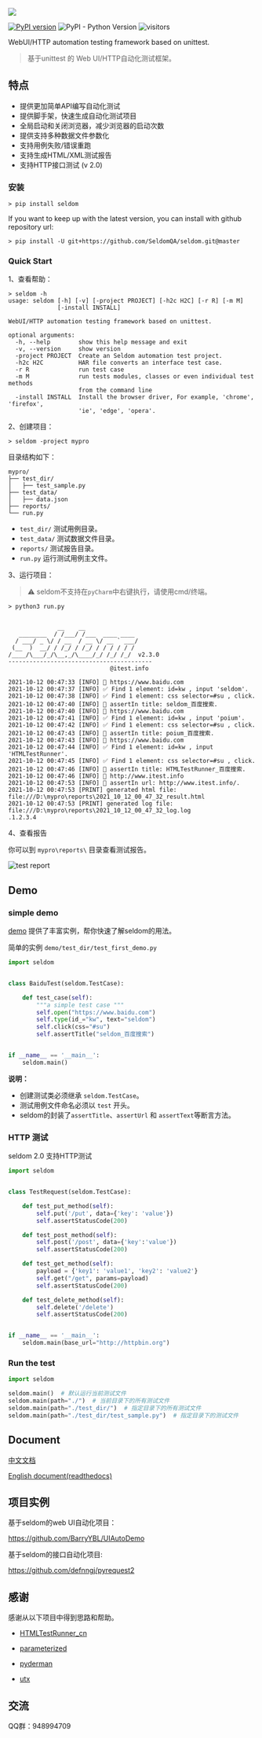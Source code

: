 
![](seldom_logo.png)

[![PyPI version](https://badge.fury.io/py/seldom.svg)](https://badge.fury.io/py/seldom) ![PyPI - Python Version](https://img.shields.io/pypi/pyversions/seldom)
![visitors](https://visitor-badge.glitch.me/badge?page_id=SeldomQA.seldom)

WebUI/HTTP automation testing framework based on unittest.

> 基于unittest 的 Web UI/HTTP自动化测试框架。

## 特点

* 提供更加简单API编写自动化测试
* 提供脚手架，快速生成自动化测试项目
* 全局启动和关闭浏览器，减少浏览器的启动次数
* 提供支持多种数据文件参数化
* 支持用例失败/错误重跑
* 支持生成HTML/XML测试报告
* 支持HTTP接口测试 (v 2.0)


### 安装

```shell
> pip install seldom
```

If you want to keep up with the latest version, you can install with github repository url:

```shell
> pip install -U git+https://github.com/SeldomQA/seldom.git@master
```

### Quick Start

1、查看帮助：

```shell
> seldom -h
usage: seldom [-h] [-v] [-project PROJECT] [-h2c H2C] [-r R] [-m M]
              [-install INSTALL]

WebUI/HTTP automation testing framework based on unittest.

optional arguments:
  -h, --help        show this help message and exit
  -v, --version     show version
  -project PROJECT  Create an Seldom automation test project.
  -h2c H2C          HAR file converts an interface test case.
  -r R              run test case
  -m M              run tests modules, classes or even individual test methods
                    from the command line
  -install INSTALL  Install the browser driver, For example, 'chrome', 'firefox',
                    'ie', 'edge', 'opera'.
```

2、创建项目：

```shell
> seldom -project mypro
```

目录结构如下：

```shell
mypro/
├── test_dir/
│   ├── test_sample.py
├── test_data/
│   ├── data.json
├── reports/
└── run.py
```

* `test_dir/` 测试用例目录。
* `test_data/` 测试数据文件目录。
* `reports/` 测试报告目录。
* `run.py` 运行测试用例主文件。

3、运行项目：

> ⚠️ seldom不支持在`pyCharm`中右键执行，请使用cmd/终端。

```shell
> python3 run.py


              __    __
   ________  / /___/ /___  ____ ____
  / ___/ _ \/ / __  / __ \/ __ ` ___/
 (__  )  __/ / /_/ / /_/ / / / / / /
/____/\___/_/\__,_/\____/_/ /_/ /_/  v2.3.0
-----------------------------------------
                             @itest.info

2021-10-12 00:47:33 [INFO] 📖 https://www.baidu.com
2021-10-12 00:47:37 [INFO] ✅ Find 1 element: id=kw , input 'seldom'.
2021-10-12 00:47:38 [INFO] ✅ Find 1 element: css selector=#su , click.
2021-10-12 00:47:40 [INFO] 👀 assertIn title: seldom_百度搜索.
2021-10-12 00:47:40 [INFO] 📖 https://www.baidu.com
2021-10-12 00:47:41 [INFO] ✅ Find 1 element: id=kw , input 'poium'.
2021-10-12 00:47:42 [INFO] ✅ Find 1 element: css selector=#su , click.
2021-10-12 00:47:43 [INFO] 👀 assertIn title: poium_百度搜索.
2021-10-12 00:47:43 [INFO] 📖 https://www.baidu.com
2021-10-12 00:47:44 [INFO] ✅ Find 1 element: id=kw , input 'HTMLTestRunner'.
2021-10-12 00:47:45 [INFO] ✅ Find 1 element: css selector=#su , click.
2021-10-12 00:47:46 [INFO] 👀 assertIn title: HTMLTestRunner_百度搜索.
2021-10-12 00:47:46 [INFO] 📖 http://www.itest.info
2021-10-12 00:47:53 [INFO] 👀 assertIn url: http://www.itest.info/.
2021-10-12 00:47:53 [PRINT] generated html file: file:///D:\mypro\reports\2021_10_12_00_47_32_result.html
2021-10-12 00:47:53 [PRINT] generated log file: file:///D:\mypro\reports\2021_10_12_00_47_32_log.log
.1.2.3.4
```

4、查看报告

你可以到 `mypro\reports\` 目录查看测试报告。

![test report](./test_report.png)

## Demo

### simple demo

[demo](/demo) 提供了丰富实例，帮你快速了解seldom的用法。

简单的实例 `demo/test_dir/test_first_demo.py` 

```python
import seldom


class BaiduTest(seldom.TestCase):

    def test_case(self):
        """a simple test case """
        self.open("https://www.baidu.com")
        self.type(id_="kw", text="seldom")
        self.click(css="#su")
        self.assertTitle("seldom_百度搜索")


if __name__ == '__main__':
    seldom.main()

```

__说明：__

* 创建测试类必须继承 `seldom.TestCase`。
* 测试用例文件命名必须以 `test` 开头。
* seldom的封装了`assertTitle`、`assertUrl` 和 `assertText`等断言方法。

### HTTP 测试

seldom 2.0 支持HTTP测试

```python
import seldom


class TestRequest(seldom.TestCase):

    def test_put_method(self):
        self.put('/put', data={'key': 'value'})
        self.assertStatusCode(200)

    def test_post_method(self):
        self.post('/post', data={'key':'value'})
        self.assertStatusCode(200)

    def test_get_method(self):
        payload = {'key1': 'value1', 'key2': 'value2'}
        self.get("/get", params=payload)
        self.assertStatusCode(200)

    def test_delete_method(self):
        self.delete('/delete')
        self.assertStatusCode(200)


if __name__ == '__main__':
    seldom.main(base_url="http://httpbin.org")
```

### Run the test

```python
import seldom

seldom.main()  # 默认运行当前测试文件
seldom.main(path="./")  # 当前目录下的所有测试文件
seldom.main(path="./test_dir/")  # 指定目录下的所有测试文件
seldom.main(path="./test_dir/test_sample.py")  # 指定目录下的测试文件
```


## Document

[中文文档](/docs)

[English document(readthedocs)](https://seldomqa.readthedocs.io/en/latest/index.html)

## 项目实例

基于seldom的web UI自动化项目：

https://github.com/BarryYBL/UIAutoDemo

基于seldom的接口自动化项目:

https://github.com/defnngj/pyrequest2

## 感谢

感谢从以下项目中得到思路和帮助。

* [HTMLTestRunner_cn](https://github.com/GoverSky/HTMLTestRunner_cn)

* [parameterized](https://github.com/wolever/parameterized)

* [pyderman](https://github.com/shadowmoose/pyderman)

* [utx](https://github.com/jianbing/utx)

## 交流

QQ群：948994709
